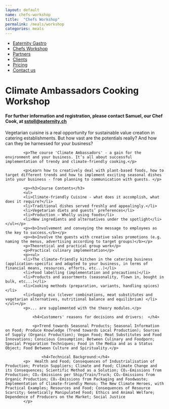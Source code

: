 ```yaml
---
layout: default
name: chefs-workshop
title:  "Chefs Workshop"
permalink: /meals/workshop
categories: meals
---
```


<style>
#main-nav-3 {
  border-bottom: 2px solid #46cc00;
}
</style>

<div class="container hidden-xs">
	<div class="row">
		<div class="col-xs-12 text-center">
			<ul class="subNavigation">
			<a href="/app"><li>Eaternity Gastro</li></a>
      <a href="/meals/workshop"><li class="current">Chefs Workshop</li></a>
      <a href="/app/partners"><li>Partners</li></a>
      <a href="/app/clients"><li>Clients</li></a>
      <a href="/app/at-a-glance"><li>Pricing</li></a>
      <a href="/contact"><li>Contact us</li></a>
			</ul>
		</div>
	</div>
</div>

<div class="container">
  <div class="row push-top small-push-bottom">
    <div class="col-xs-12 text-center">
      <h1>Climate Ambassadors Cooking Workshop</h1>
			<h4>For further information and registration, please contact Samuel, our Chef Cook, at <a href="mailto:sstoll@eaternity.ch">sstoll@eaternity.ch</a></h4>
    </div>
  </div>
  <div class="row push-bottom">
    <div class="col-xs-12 col-sm-offset-1 col-sm-10 col-md-offset-2 col-md-8 ">
      <p>Vegetarian cuisine is a real opportunity for sustainable value creation in catering establishments. But how vast are the potentials really? And how can they be harnessed for your business?</p>

    		<p>The course 'Climate Ambassadors' - a gain for the environment and your business. It’s all about successful implementation of trendy and climate-friendly cooking.</p>

    		<p>Learn how to creatively deal with plant-based foods, how to target different trends and how to implement exciting seasonal dishes into your business - from planning to communication with guests. </p>

<div class="window" style="background-image: url('/img/eat-at-home/eatathome-parallax.jpg')"></div>

    		<p><h3>Course Contents</h3>
    		<ul>
    		<li>Climate-friendly Cuisine - what does it accomplish, what does it require?</li>
    		<li>Traditional dishes served freshly and appealingly.</li>
    		<li>Vegetarian diets and guests’ preferences</li>
    		<li>Production – Wholly using foods</li>
    		<li>New ingredients and alternatives under the spotlight</li></ul></p>
    		<p><b>Involvement and conveying the message to employees as the key to success.</b></p>
    		<p><b>Involve the guests with creative sales promotions (e.g. naming the menus, advertising according to target groups)</b></p>
    		<p>Theoretical and practical group work</p>
    		<p>Practical culinary implementation</p>
    		<p><ul>
    		<li>The climate-friendly kitchen in the catering business (application-specific and adapted to your business, in terms of financial means, resources, efforts, etc...)</li>
    		<li>Food labelling (implementation and precautions)</li>
    		<li>Products and assortments (seasonality, flown in, bought in bulk, etc...)</li>
    		<li>Cooking methods (preparation, variants, handling spices) </li>
    		<li>Supply mix (clever combinations, meat substitutes and vegetarian alternatives, nutritional balance and equilibrium) </li></ul></p>
    		<p>... are supplemented with the theory modules.</p>

    			<h4>Customers' reasons for decisions and drivers:  </h4>

    			<p>Trend towards Seasonal Products; Seasonal Information on Food; Produce Knowledge (Trend towards Local Production); Sources of Supply (Organic Production); Vegan Food; Meat Substitutes and Food Innovations; Conscious Consumption; Between Culinary and Foodporn; Special Preparation Techniques; Food in the Media and as a Status Object; Food Between Culture and Spirituality.</p>

    				<h4>Technical Background:</h4>
            <p>  Health and Food; Consequences of Industrialisation of Production; Protein Suppliers; Climate and Food; Climate Change and its Consequences; Scientific Method as a Solution; CO₂-Emissions from Production; CO₂-Emissions per Ship/Train/Truck; CO₂-Emissions from Organic Production; CO₂-Emissions from Packaging and Foodwaste; Implementation of Climate-friendly Menus; The New Climate Heroes, with Practical Examples; Resources and Food; Consequences of Resource Scarcity; Genetically Manipulated Food; Ethics and Animal Welfare; Dependence of Producers on the Market; Social Justice
            </p>

</div>

  </div>
</div>

<script src="https://ajax.googleapis.com/ajax/libs/jquery/1.11.3/jquery.min.js"></script>

<script src="/js/jquery.magnific-popup.min.js"></script>

<!-- script src="/js/bootstrap.min.js"></script -->

<!-- script src="/js/icheck.min.js"></script -->
